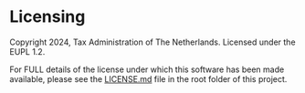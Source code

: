 Licensing
=========

Copyright 2024, Tax Administration of The Netherlands.
Licensed under the EUPL 1.2.

For FULL details of the license under which this software has been made available,
please see the [LICENSE.md](./LICENSE.md) file in the root folder of this project.
